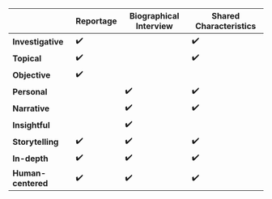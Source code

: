 |            | Reportage                                  | Biographical Interview                 | Shared Characteristics          |
|------------|---------------------------------------------|-----------------------------------------|---------------------------------|
| **Investigative** | ✔️                                         |                                         | ✔️                             |
| **Topical**   | ✔️                                         |                                         | ✔️                             |
| **Objective** | ✔️                                         |                                         |                                 |
| **Personal**  |                                             | ✔️                                      | ✔️                             |
| **Narrative** |                                             | ✔️                                      | ✔️                             |
| **Insightful**|                                             | ✔️                                      |                                 |
| **Storytelling**| ✔️                                          | ✔️                                      | ✔️                             |
| **In-depth**  | ✔️                                          | ✔️                                      | ✔️                             |
| **Human-centered**| ✔️                                         | ✔️                                      | ✔️                             |
